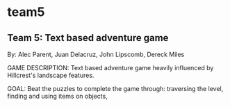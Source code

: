 # team5
Team 5: Text based adventure game
-------------------------------------
By: Alec Parent, Juan Delacruz, John Lipscomb, Dereck Miles

GAME DESCRIPTION: Text based adventure game heavily influenced by Hillcrest's landscape features. 

GOAL: Beat the puzzles to complete the game through: traversing the level, finding and using items on objects,
